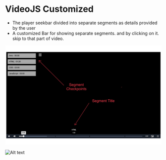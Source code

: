# VideoJS Customized
- The player seekbar divided into separate segments as details provided by the user
- A customized Bar for showing separate segments. and by clicking on it. skip to that part of video. 


![Alt text](IMG_1181.jpg)

![Alt text](vid-demo.gif)